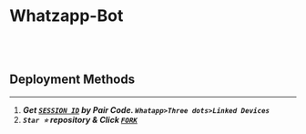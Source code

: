 # Whatzapp-Bot
<br>

<br>

## Deployment Methods
---
1. ***Get [`SESSION ID`](https://replit.com/@ssovidu/Darkdss-pair)  by Pair Code. `Whatapp>Three dots>Linked Devices`***
2. ***`Star ⭐` repository & Click [`FORK`](https://github.com/darkdss/Whatzapp-Bot/fork)***
